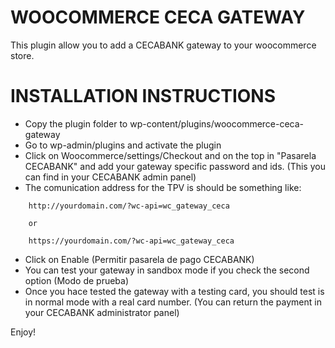 # WOOCOMMERCE CECA GATEWAY

This plugin allow you to add a CECABANK gateway to your woocommerce store.

# INSTALLATION INSTRUCTIONS

- Copy the plugin folder to wp-content/plugins/woocommerce-ceca-gateway
- Go to wp-admin/plugins and activate the plugin
- Click on Woocommerce/settings/Checkout and on the top in "Pasarela CECABANK"  and add your gateway specific password and ids. (This you can find in your CECABANK admin panel)
- The comunication address for the TPV is should be something like: 

```
    http://yourdomain.com/?wc-api=wc_gateway_ceca
    
    or
    
    https://yourdomain.com/?wc-api=wc_gateway_ceca
```

- Click on Enable (Permitir pasarela de pago CECABANK)
- You can test your gateway in sandbox mode if you check the second option (Modo de prueba)
- Once you hace tested the gateway with a testing card, you should test is in normal mode with a real card number. (You can return the payment in your CECABANK administrator panel)

Enjoy!
